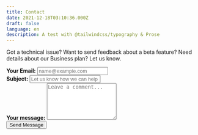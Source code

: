 ```yaml
---
title: Contact
date: 2021-12-18T03:10:36.000Z
draft: false
language: en
description: A test with @tailwindcss/typography & Prose
---
```


<!-- @format -->

<section class="lg:pb-24">
  <div class="px-4 mx-auto max-w-screen-md">
      <p class="mb-8 font-light text-center text-gray-500 lg:mb-16 dark:text-gray-400 sm:text-xl">Got a technical issue? Want to send feedback about a beta feature? Need details about our Business plan? Let us know.</p>
      <form name="contact" action="https://formsubmit.co/your@email.com" method="POST" class="space-y-8">
          <div class="my-4">
              <label for="email" class="block mb-2 font-medium text-gray-900 text-md dark:text-gray-50"><strong>Your Email:</strong></label>
              <input type="email" name="email" class="block p-2.5 w-full text-gray-900 bg-gray-50 rounded-lg border border-gray-300 shadow-sm placeholder:text-gray-500 text-md focus:ring-indigo-500 focus:border-indigo-500 dark:bg-gray-700 dark:border-gray-600 dark:placeholder:text-gray-300 dark:text-white dark:focus:ring-indigo-500 dark:focus:border-indigo-500" placeholder="name@example.com" required>
          </div>
          <div class="my-4">
              <label for="subject" class="block mb-2 font-medium text-gray-900 text-md dark:text-gray-50"><strong>Subject:</strong></label>
              <input type="text" name="subject" class="block p-2.5 w-full text-gray-900 bg-gray-50 rounded-lg border border-gray-300 shadow-sm placeholder:text-gray-500 text-md focus:ring-indigo-500 focus:border-indigo-500 dark:bg-gray-700 dark:border-gray-600 dark:placeholder:text-gray-300 dark:text-white dark:focus:ring-indigo-500 dark:focus:border-indigo-500" placeholder="Let us know how we can help you" required>
          </div>
          <div class="my-4 sm:col-span-2">
              <label for="message" class="block mb-2 font-medium text-gray-900 text-md dark:text-gray-50"><strong>Your message:</strong></label>
              <textarea id="message" name="message" rows="6" class="block p-2.5 w-full text-gray-900 bg-gray-50 rounded-lg border border-gray-300 shadow-sm placeholder:text-gray-500 text-md focus:ring-white focus:border-white dark:bg-gray-700 dark:border-gray-600 dark:placeholder:text-gray-300 dark:text-white dark:focus:ring-white dark:focus:border-white" placeholder="Leave a comment..."></textarea>
          </div>
          <div class="mt-6 lg:pb-16">
             <button type="submit" class="px-5 py-3 font-bold text-center text-white bg-indigo-600 rounded-lg text-md sm:w-fit hover:bg-indigo-800 focus:ring-4 focus:outline-none focus:ring-indigo-300 dark:bg-indigo-600 dark:hover:bg-indigo-700 dark:focus:ring-indigo-800">Send Message</button>
          </div>
      </form>
  </div>
</section>

